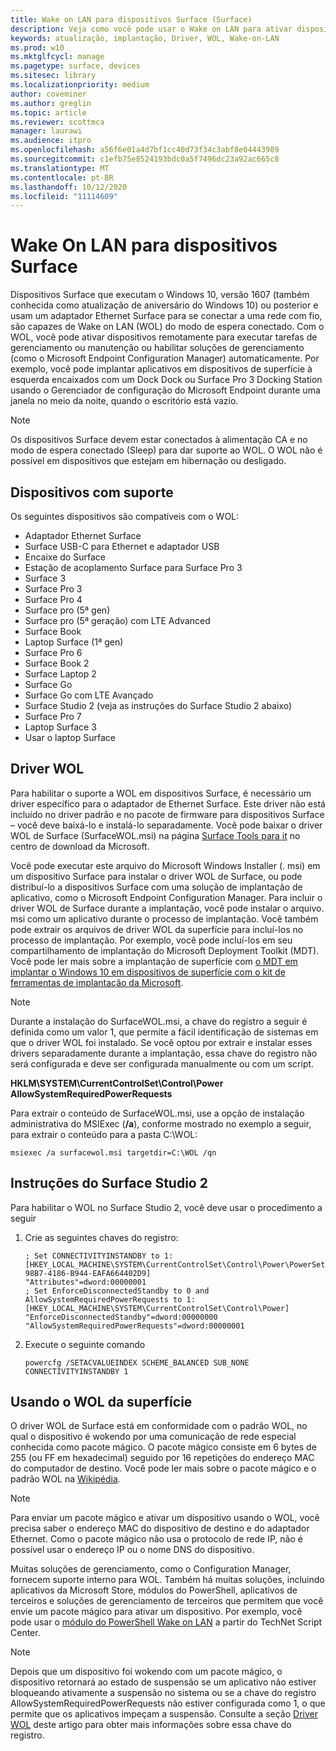 ```yaml
---
title: Wake on LAN para dispositivos Surface (Surface)
description: Veja como você pode usar o Wake on LAN para ativar dispositivos remotamente para executar tarefas de gerenciamento ou manutenção ou para habilitar as soluções de gerenciamento automaticamente – mesmo se os dispositivos estiverem desligados.
keywords: atualização, implantação, Driver, WOL, Wake-on-LAN
ms.prod: w10
ms.mktglfcycl: manage
ms.pagetype: surface, devices
ms.sitesec: library
ms.localizationpriority: medium
author: coveminer
ms.author: greglin
ms.topic: article
ms.reviewer: scottmca
manager: laurawi
ms.audience: itpro
ms.openlocfilehash: a56f6e01a4d7bf1cc40d73f34c3abf8e04443989
ms.sourcegitcommit: c1efb75e8524193bdc0a5f7496dc23a92ac665c8
ms.translationtype: MT
ms.contentlocale: pt-BR
ms.lasthandoff: 10/12/2020
ms.locfileid: "11114609"
---
```

# Wake On LAN para dispositivos Surface

Dispositivos Surface que executam o Windows 10, versão 1607 (também conhecida como atualização de aniversário do Windows 10) ou posterior e usam um adaptador Ethernet Surface para se conectar a uma rede com fio, são capazes de Wake on LAN (WOL) do modo de espera conectado. Com o WOL, você pode ativar dispositivos remotamente para executar tarefas de gerenciamento ou manutenção ou habilitar soluções de gerenciamento (como o Microsoft Endpoint Configuration Manager) automaticamente. Por exemplo, você pode implantar aplicativos em dispositivos de superfície à esquerda encaixados com um Dock Dock ou Surface Pro 3 Docking Station usando o Gerenciador de configuração do Microsoft Endpoint durante uma janela no meio da noite, quando o escritório está vazio.

>[!NOTE]
>Os dispositivos Surface devem estar conectados à alimentação CA e no modo de espera conectado (Sleep) para dar suporte ao WOL. O WOL não é possível em dispositivos que estejam em hibernação ou desligado.

## Dispositivos com suporte

Os seguintes dispositivos são compatíveis com o WOL:

* Adaptador Ethernet Surface
* Surface USB-C para Ethernet e adaptador USB
* Encaixe do Surface
* Estação de acoplamento Surface para Surface Pro 3
* Surface 3
* Surface Pro 3
* Surface Pro 4
* Surface pro (5ª gen)
* Surface pro (5ª geração) com LTE Advanced
* Surface Book
* Laptop Surface (1ª gen)
* Surface Pro 6
* Surface Book 2
* Surface Laptop 2
* Surface Go
* Surface Go com LTE Avançado
* Surface Studio 2 (veja as instruções do Surface Studio 2 abaixo)
* Surface Pro 7
* Laptop Surface 3
* Usar o laptop Surface

## Driver WOL

Para habilitar o suporte a WOL em dispositivos Surface, é necessário um driver específico para o adaptador de Ethernet Surface. Este driver não está incluído no driver padrão e no pacote de firmware para dispositivos Surface – você deve baixá-lo e instalá-lo separadamente. Você pode baixar o driver WOL de Surface (SurfaceWOL.msi) na página [Surface Tools para it](https://www.microsoft.com/download/details.aspx?id=46703) no centro de download da Microsoft.

Você pode executar este arquivo do Microsoft Windows Installer (. msi) em um dispositivo Surface para instalar o driver WOL de Surface, ou pode distribuí-lo a dispositivos Surface com uma solução de implantação de aplicativo, como o Microsoft Endpoint Configuration Manager. Para incluir o driver WOL de Surface durante a implantação, você pode instalar o arquivo. msi como um aplicativo durante o processo de implantação. Você também pode extrair os arquivos de driver WOL da superfície para incluí-los no processo de implantação. Por exemplo, você pode incluí-los em seu compartilhamento de implantação do Microsoft Deployment Toolkit (MDT). Você pode ler mais sobre a implantação de superfície com [o MDT em implantar o Windows 10 em dispositivos de superfície com o kit de ferramentas de implantação da Microsoft](https://technet.microsoft.com/itpro/surface/deploy-windows-10-to-surface-devices-with-mdt).

> [!NOTE]
> Durante a instalação do SurfaceWOL.msi, a chave do registro a seguir é definida como um valor 1, que permite a fácil identificação de sistemas em que o driver WOL foi instalado. Se você optou por extrair e instalar esses drivers separadamente durante a implantação, essa chave do registro não será configurada e deve ser configurada manualmente ou com um script.
> 
> **HKLM\SYSTEM\CurrentControlSet\Control\Power AllowSystemRequiredPowerRequests** 

Para extrair o conteúdo de SurfaceWOL.msi, use a opção de instalação administrativa do MSIExec (**/a**), conforme mostrado no exemplo a seguir, para extrair o conteúdo para a pasta C:\WOL\:

   `msiexec /a surfacewol.msi targetdir=C:\WOL /qn`

## Instruções do Surface Studio 2

Para habilitar o WOL no Surface Studio 2, você deve usar o procedimento a seguir

1. Crie as seguintes chaves do registro:

   ```console
   ; Set CONNECTIVITYINSTANDBY to 1:
   [HKEY_LOCAL_MACHINE\SYSTEM\CurrentControlSet\Control\Power\PowerSettings\F15576E8-98B7-4186-B944-EAFA664402D9]
   "Attributes"=dword:00000001
   ; Set EnforceDisconnectedStandby to 0 and AllowSystemRequiredPowerRequests to 1:
   [HKEY_LOCAL_MACHINE\SYSTEM\CurrentControlSet\Control\Power]
   "EnforceDisconnectedStandby"=dword:00000000
   "AllowSystemRequiredPowerRequests"=dword:00000001
   ```

2. Execute o seguinte comando

    ```powercfg /SETACVALUEINDEX SCHEME_BALANCED SUB_NONE CONNECTIVITYINSTANDBY 1```

## Usando o WOL da superfície

O driver WOL de Surface está em conformidade com o padrão WOL, no qual o dispositivo é wokendo por uma comunicação de rede especial conhecida como pacote mágico. O pacote mágico consiste em 6 bytes de 255 (ou FF em hexadecimal) seguido por 16 repetições do endereço MAC do computador de destino. Você pode ler mais sobre o pacote mágico e o padrão WOL na [Wikipédia](https://wikipedia.org/wiki/Wake-on-LAN#Magic_packet).

>[!NOTE]
>Para enviar um pacote mágico e ativar um dispositivo usando o WOL, você precisa saber o endereço MAC do dispositivo de destino e do adaptador Ethernet. Como o pacote mágico não usa o protocolo de rede IP, não é possível usar o endereço IP ou o nome DNS do dispositivo.

Muitas soluções de gerenciamento, como o Configuration Manager, fornecem suporte interno para WOL. Também há muitas soluções, incluindo aplicativos da Microsoft Store, módulos do PowerShell, aplicativos de terceiros e soluções de gerenciamento de terceiros que permitem que você envie um pacote mágico para ativar um dispositivo. Por exemplo, você pode usar o [módulo do PowerShell Wake on LAN](https://gallery.technet.microsoft.com/scriptcenter/Wake-On-Lan-815424c4) a partir do TechNet Script Center. 

>[!NOTE]
>Depois que um dispositivo foi wokendo com um pacote mágico, o dispositivo retornará ao estado de suspensão se um aplicativo não estiver bloqueando ativamente a suspensão no sistema ou se a chave do registro AllowSystemRequiredPowerRequests não estiver configurada como 1, o que permite que os aplicativos impeçam a suspensão. Consulte a seção [Driver WOL](#wol-driver) deste artigo para obter mais informações sobre essa chave do registro.
